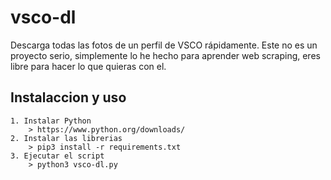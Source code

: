 # vsco-dl
Descarga todas las fotos de un perfil de VSCO rápidamente.
Este no es un proyecto serio, simplemente lo he hecho para aprender web scraping, eres libre para hacer lo que quieras con el.

## Instalaccion y uso

    1. Instalar Python
        > https://www.python.org/downloads/
    2. Instalar las librerias
        > pip3 install -r requirements.txt
    3. Ejecutar el script
        > python3 vsco-dl.py
